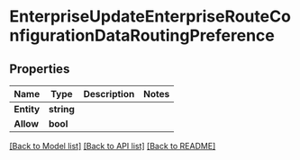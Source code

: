 # EnterpriseUpdateEnterpriseRouteConfigurationDataRoutingPreference

## Properties

Name | Type | Description | Notes
------------ | ------------- | ------------- | -------------
**Entity** | **string** |  | 
**Allow** | **bool** |  | 

[[Back to Model list]](../README.md#documentation-for-models) [[Back to API list]](../README.md#documentation-for-api-endpoints) [[Back to README]](../README.md)


